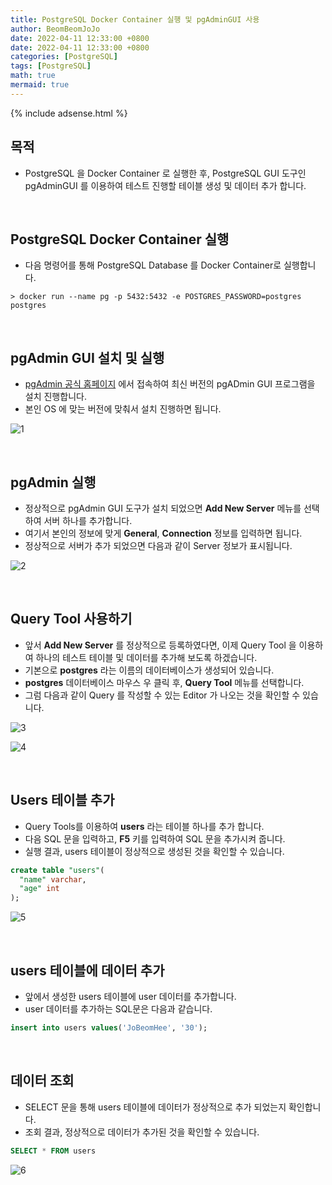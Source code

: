 ```yaml
---
title: PostgreSQL Docker Container 실행 및 pgAdminGUI 사용
author: BeomBeomJoJo
date: 2022-04-11 12:33:00 +0800
date: 2022-04-11 12:33:00 +0800
categories: [PostgreSQL]
tags: [PostgreSQL]
math: true
mermaid: true
---
```


{% include adsense.html %}

## **목적**
* PostgreSQL 을 Docker Container 로 실행한 후, PostgreSQL GUI 도구인 pgAdminGUI 를 이용하여 테스트 진행할 테이블 생성 및 데이터 추가 합니다.

<br/>

## **PostgreSQL Docker Container 실행**
* 다음 명령어를 통해 PostgreSQL Database 를 Docker Container로 실행합니다.

```console
> docker run --name pg -p 5432:5432 -e POSTGRES_PASSWORD=postgres postgres
```

<br/>

## **pgAdmin GUI 설치 및 실행**
* [pgAdmin 공식 홈페이지](https://www.pgadmin.org/download/) 에서 접속하여 최신 버전의 pgADmin GUI 프로그램을 설치 진행합니다.
* 본인 OS 에 맞는 버전에 맞춰서 설치 진행하면 됩니다.

![1](https://user-images.githubusercontent.com/22911504/162698006-5c82dd8b-f25e-4efb-8dd0-3e98b76e6c25.png)

<br/>

## **pgAdmin 실행**
* 정상적으로 pgAdmin GUI 도구가 설치 되었으면 **Add New Server** 메뉴를 선택하여 서버 하나를 추가합니다.
* 여기서 본인의 정보에 맞게 **General**, **Connection** 정보를 입력하면 됩니다.
* 정상적으로 서버가 추가 되었으면 다음과 같이 Server 정보가 표시됩니다.

![2](https://user-images.githubusercontent.com/22911504/162698016-65d4f061-83f9-4170-b4b4-2f752584b519.png)

<br/>

## **Query Tool 사용하기**
* 앞서 **Add New Server** 를 정상적으로 등록하였다면, 이제 Query Tool 을 이용하여 하나의 테스트 테이블 및 데이터를 추가해 보도록 하겠습니다.
* 기본으로 **postgres** 라는 이름의 데이터베이스가 생성되어 있습니다.
* **postgres** 데이터베이스 마우스 우 클릭 후, **Query Tool** 메뉴를 선택합니다.
* 그럼 다음과 같이 Query 를 작성할 수 있는 Editor 가 나오는 것을 확인할 수 있습니다.

![3](https://user-images.githubusercontent.com/22911504/162698019-225c8bfa-2990-47be-bf84-7f35c7c480d6.png)

![4](https://user-images.githubusercontent.com/22911504/162698021-acabe965-1487-4efa-b207-8d29cf6c49c0.png)

<br/>

## **Users 테이블 추가**
* Query Tools를 이용하여 **users** 라는 테이블 하나를 추가 합니다.
* 다음 SQL 문을 입력하고, **F5** 키를 입력하여 SQL 문을 추가시켜 줍니다.
* 실행 결과, users 테이블이 정상적으로 생성된 것을 확인할 수 있습니다.

```sql
create table "users"(
  "name" varchar,
  "age" int
);
```

![5](https://user-images.githubusercontent.com/22911504/162698025-3fca809a-933f-4b43-87fd-c4a323e1a533.png)

<br/>

## **users 테이블에 데이터 추가**
* 앞에서 생성한 users 테이블에 user 데이터를 추가합니다.
* user 데이터를 추가하는 SQL문은 다음과 같습니다.

```sql
insert into users values('JoBeomHee', '30');
```

<br/>

## **데이터 조회**
* SELECT 문을 통해 users 테이블에 데이터가 정상적으로 추가 되었는지 확인합니다.
* 조회 결과, 정상적으로 데이터가 추가된 것을 확인할 수 있습니다.

```sql
SELECT * FROM users
```

![6](https://user-images.githubusercontent.com/22911504/162698028-5e859056-9453-4513-89e9-5d8f595de6d4.png)
